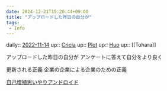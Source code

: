 ```yaml
---
date: 2024-12-21T15:20:44+09:00
title: "アップロードした昨日の自分が"
tags:
 - Info
---
```


daily:: [2022-11-14](Daily_Note/2022-11-14.md)
up:: [Cricia](Bar/Novel/Nacaria/Cricia.md)
up:: [Plot](Bar/Novel/Chaos/Plot.md)
up:: [Huo](Bar/Novel/Nacaria/Huo.md)
up:: [[Tohara]]

アップロードした昨日の自分が
アンケートに答えて自分をより良く

更新される正義
企業の企業による企業のための正義

[自己増殖思いやりアンドロイド](自己増殖思いやりアンドロイド.md)